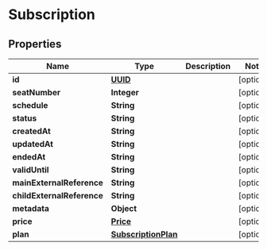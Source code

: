 # Subscription

## Properties
Name | Type | Description | Notes
------------ | ------------- | ------------- | -------------
**id** | [**UUID**](UUID.md) |  |  [optional]
**seatNumber** | **Integer** |  |  [optional]
**schedule** | **String** |  |  [optional]
**status** | **String** |  |  [optional]
**createdAt** | **String** |  |  [optional]
**updatedAt** | **String** |  |  [optional]
**endedAt** | **String** |  |  [optional]
**validUntil** | **String** |  |  [optional]
**mainExternalReference** | **String** |  |  [optional]
**childExternalReference** | **String** |  |  [optional]
**metadata** | **Object** |  |  [optional]
**price** | [**Price**](Price.md) |  |  [optional]
**plan** | [**SubscriptionPlan**](SubscriptionPlan.md) |  |  [optional]
